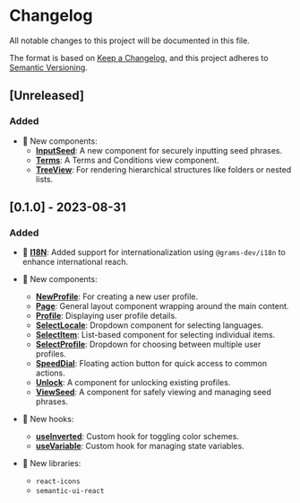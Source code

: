 # Changelog

All notable changes to this project will be documented in this file.

The format is based on [Keep a Changelog](https://keepachangelog.com/en/1.0.0/),
and this project adheres to [Semantic Versioning](https://semver.org/spec/v2.0.0.html).

## [Unreleased]

### Added

- 🎉 New components:
    - **[InputSeed](https://storybook.grams.dev/?path=/docs/forms-inputseed--docs)**: A new component for securely inputting seed phrases.
    - **[Terms](https://storybook.grams.dev/?path=/docs/views-terms--docs)**: A Terms and Conditions view component.
    - **[TreeView](https://storybook.grams.dev/?path=/docs/views-treeview--docs)**: For rendering hierarchical structures like folders or nested lists.

## [0.1.0] - 2023-08-31

### Added

- 🎉 **[I18N](https://storybook.grams.dev/?path=/docs/grams-ui-i18n--docs)**: Added support for internationalization using `@grams-dev/i18n` to enhance international reach.
  
- 🎉 New components:
    - **[NewProfile](https://storybook.grams.dev/?path=/docs/forms-newprofile--docs)**: For creating a new user profile.
    - **[Page](https://storybook.grams.dev/?path=/docs/layout-page--docs)**: General layout component wrapping around the main content.
    - **[Profile](https://storybook.grams.dev/?path=/docs/elements-profile--docs)**: Displaying user profile details.
    - **[SelectLocale](https://storybook.grams.dev/?path=/docs/selection-selectlocale--docs)**: Dropdown component for selecting languages.
    - **[SelectItem](https://storybook.grams.dev/?path=/docs/selection-selectitem--docs)**: List-based component for selecting individual items.
    - **[SelectProfile](https://storybook.grams.dev/?path=/docs/selection-selectprofile--docs)**: Dropdown for choosing between multiple user profiles.
    - **[SpeedDial](https://storybook.grams.dev/?path=/docs/elements-speeddial--docs)**: Floating action button for quick access to common actions.
    - **[Unlock](https://storybook.grams.dev/?path=/docs/forms-unlock--docs)**: A component for unlocking existing profiles.
    - **[ViewSeed](https://storybook.grams.dev/?path=/docs/views-viewseed--docs)**: A component for safely viewing and managing seed phrases.

- 🎉 New hooks:
    - **[useInverted](https://storybook.grams.dev/?path=/docs/hooks-useinverted--docs)**: Custom hook for toggling color schemes.
    - **[useVariable](https://storybook.grams.dev/?path=/docs/hooks-usevariable--docs)**: Custom hook for managing state variables.

- 🎉 New libraries:
    - `react-icons`
    - `semantic-ui-react`
